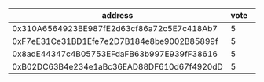 address|vote|timestamp|signature
---|---|---|---
0x310A6564923BE987fE2d63cf86a72c5E7c418Ab7|5|1603204138|0xb0560f2b95b45dd7e3d6c3c2b50644cc215513d362ce8e0682614857fb1ad77808b5def4c676728fbd4b5c4cf71a7c4348abe3d31a3f4c26629d56f6a0cb86e91b
0xF7eE31Ce31BD1Efe7e2D7B184e8be9002B85899f|5|1603206593|0x981db345b95c686b51f25940f4418e9228c6093fc9716ddc1f163e663004b95b26fe3c1d9c0111e6951413d9cd65f463aabaf2f711eb5164ecf953884fb9aa681b
0x8adE44347c4B05753EFdaFB63b997E939fF38616|5|1603206933|0x48e33ba4199f22c7ccb18dc443b2b731ce4ca8e1f070b6fa53452d0e7292f1425803393b6d44c3c44b3da5b16dd4ace4f32dbf7acbdeb9194c98d36507f5c3fb1b
0xB02DC63B4e234e1aBc36EAD88DF610d67f4920dD|5|1603210096|0x72f2641623d3bfce1715111c95827beffe7d4526198ceafa38f57913224b07c4687055f7825b8a9142cb27129810024e351c4b9fc1d3b5164d2d5bf1f9babecc1c